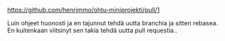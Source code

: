 https://github.com/henrimmo/ohtu-miniprojekti/pull/1

Luin ohjeet huonosti ja en tajunnut tehdä uutta branchia ja sitten rebasea. En kuitenkaan viitsinyt sen takia tehdä uutta pull requestia..

